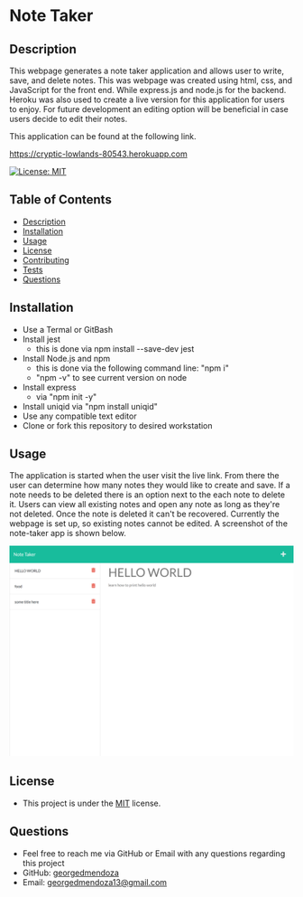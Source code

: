 # Note Taker
  
  ## Description 
  This webpage generates a note taker application and allows user to write, save, and delete notes. This was webpage was created using html, css, and JavaScript for the front end. While express.js and node.js for the backend. Heroku was also used to create a live version for this application for users to enjoy. For future development an editing option will be beneficial in case users decide to edit their notes.

  This application can be found at the following link.

  https://cryptic-lowlands-80543.herokuapp.com
  

  [![License: MIT](https://img.shields.io/badge/License-MIT-yellow.svg)](https://opensource.org/licenses/MIT)
  ## Table of Contents
  - [Description](#description)
  - [Installation](#installation)
  - [Usage](#usage)
  - [License](#license)
  - [Contributing](#contributing)
  - [Tests](#tests)
  - [Questions](#questions)

   ## Installation 
  - Use a Termal or GitBash
  - Install jest 
    - this is done via npm install --save-dev jest
  - Install Node.js and npm
    - this is done via the following command line: "npm i"
    - "npm -v" to see current version on node
  - Install express
    - via "npm init -y"
  - Install uniqid
    via "npm install uniqid"
  - Use any compatible text editor
  - Clone or fork this repository to desired workstation

  ## Usage 
  The application is started when the user visit the live link. From there the user can determine how many notes they would like to create and save. If a note needs to be deleted there is an option next to the each note to delete it.  Users can view all existing notes and open any note as long as they're not deleted. Once the note is deleted it can't be recovered. Currently the webpage is set up, so existing notes cannot be edited. A screenshot of the note-taker app is shown below.


  ![screenshot](public/assets/images/screenshot.png)
  
  ## License
  - This project is under the [MIT](https://opensource.org/licenses/MIT) license. 

  ## Questions
  - Feel free to reach me via GitHub or Email with any questions regarding this project
  - GitHub: [georgedmendoza](https://github.com/georgedmendoza)
  - Email: [georgedmendoza13@gmail.com](mailto:georgedmendoza13@gmail.com)

